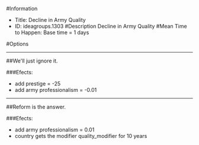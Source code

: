 #Information
 - Title: Decline in Army Quality
 - ID: ideagroups.1303
#Description
Decline in Army Quality
#Mean Time to Happen:
Base time = 1 days

#Options

___
##We'll just ignore it.

###Efects:<ul><li>add prestige = -25</li><li>add army professionalism = -0.01</li></ul>

___
##Reform is the answer.

###Efects:<ul><li>add army professionalism = 0.01</li><li>country gets the modifier quality_modifier for 10 years</li></ul>

